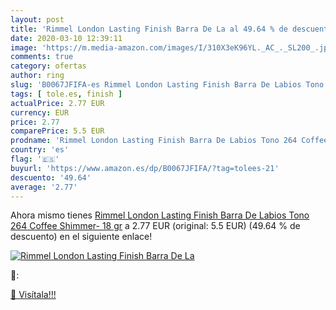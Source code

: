```yaml
---
layout: post
title: 'Rimmel London Lasting Finish Barra De La al 49.64 % de descuento'
date: 2020-03-10 12:39:11
image: 'https://m.media-amazon.com/images/I/310X3eK96YL._AC_._SL200_.jpg'
comments: true
category: ofertas
author: ring
slug: 'B0067JFIFA-es Rimmel London Lasting Finish Barra De Labios Tono 264...'
tags: [ tole.es, finish ]
actualPrice: 2.77 EUR
currency: EUR
price: 2.77
comparePrice: 5.5 EUR
prodname: 'Rimmel London Lasting Finish Barra De Labios Tono 264 Coffee Shimmer- 18 gr'
country: 'es'
flag: '🇪🇸'
buyurl: 'https://www.amazon.es/dp/B0067JFIFA/?tag=tolees-21'
descuento: '49.64'
average: '2.77'
---
```


Ahora mismo tienes [Rimmel London Lasting Finish Barra De Labios Tono 264 Coffee Shimmer- 18 gr](https://www.amazon.es/dp/B0067JFIFA/?tag=tolees-21) a 2.77 EUR (original: 5.5 EUR) (49.64 %  de descuento) en el siguiente enlace!

[![Rimmel London Lasting Finish Barra De La](https://m.media-amazon.com/images/I/310X3eK96YL._AC_._SL200_.jpg)](https://www.amazon.es/dp/B0067JFIFA/?tag=tolees-21)

🔎:


[🛒 Visítala!!!](https://www.amazon.es/dp/B0067JFIFA/?tag=tolees-21)
